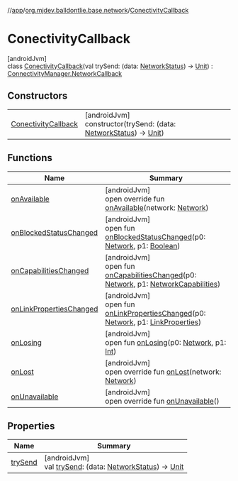 //[app](../../../index.md)/[org.mjdev.balldontlie.base.network](../index.md)/[ConectivityCallback](index.md)

# ConectivityCallback

[androidJvm]\
class [ConectivityCallback](index.md)(val trySend: (data: [NetworkStatus](../-network-status/index.md)) -&gt; [Unit](https://kotlinlang.org/api/latest/jvm/stdlib/kotlin/-unit/index.html)) : [ConnectivityManager.NetworkCallback](https://developer.android.com/reference/kotlin/android/net/ConnectivityManager.NetworkCallback.html)

## Constructors

| | |
|---|---|
| [ConectivityCallback](-conectivity-callback.md) | [androidJvm]<br>constructor(trySend: (data: [NetworkStatus](../-network-status/index.md)) -&gt; [Unit](https://kotlinlang.org/api/latest/jvm/stdlib/kotlin/-unit/index.html)) |

## Functions

| Name | Summary |
|---|---|
| [onAvailable](on-available.md) | [androidJvm]<br>open override fun [onAvailable](on-available.md)(network: [Network](https://developer.android.com/reference/kotlin/android/net/Network.html)) |
| [onBlockedStatusChanged](index.md#1004516195%2FFunctions%2F-912451524) | [androidJvm]<br>open fun [onBlockedStatusChanged](index.md#1004516195%2FFunctions%2F-912451524)(p0: [Network](https://developer.android.com/reference/kotlin/android/net/Network.html), p1: [Boolean](https://kotlinlang.org/api/latest/jvm/stdlib/kotlin/-boolean/index.html)) |
| [onCapabilitiesChanged](index.md#5611792%2FFunctions%2F-912451524) | [androidJvm]<br>open fun [onCapabilitiesChanged](index.md#5611792%2FFunctions%2F-912451524)(p0: [Network](https://developer.android.com/reference/kotlin/android/net/Network.html), p1: [NetworkCapabilities](https://developer.android.com/reference/kotlin/android/net/NetworkCapabilities.html)) |
| [onLinkPropertiesChanged](index.md#973932568%2FFunctions%2F-912451524) | [androidJvm]<br>open fun [onLinkPropertiesChanged](index.md#973932568%2FFunctions%2F-912451524)(p0: [Network](https://developer.android.com/reference/kotlin/android/net/Network.html), p1: [LinkProperties](https://developer.android.com/reference/kotlin/android/net/LinkProperties.html)) |
| [onLosing](index.md#-1693799552%2FFunctions%2F-912451524) | [androidJvm]<br>open fun [onLosing](index.md#-1693799552%2FFunctions%2F-912451524)(p0: [Network](https://developer.android.com/reference/kotlin/android/net/Network.html), p1: [Int](https://kotlinlang.org/api/latest/jvm/stdlib/kotlin/-int/index.html)) |
| [onLost](on-lost.md) | [androidJvm]<br>open override fun [onLost](on-lost.md)(network: [Network](https://developer.android.com/reference/kotlin/android/net/Network.html)) |
| [onUnavailable](on-unavailable.md) | [androidJvm]<br>open override fun [onUnavailable](on-unavailable.md)() |

## Properties

| Name | Summary |
|---|---|
| [trySend](try-send.md) | [androidJvm]<br>val [trySend](try-send.md): (data: [NetworkStatus](../-network-status/index.md)) -&gt; [Unit](https://kotlinlang.org/api/latest/jvm/stdlib/kotlin/-unit/index.html) |
